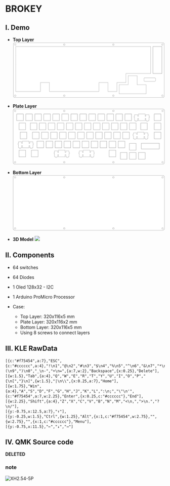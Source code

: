 # BROKEY

## I. Demo

* **Top Layer**
![](img/top.png)

* **Plate Layer**
![](img/plate.png)

* **Bottom Layer**
![](img/bottom.png)

* **3D Model**
![](img/model.gif)

## II. Components
* 64 switches
* 64 Diodes
* 1 Oled 128x32 - I2C
* 1 Arduino ProMicro Processor

* Case:
  * Top Layer: 320x116x5 mm
  * Plate Layer: 320x116x2 mm
  * Bottom Layer: 320x116x5 mm
  * Using 8 screws to connect layers

## III. KLE RawData
```K
[{c:"#f75454",a:7},"ESC",{c:"#cccccc",a:4},"!\n1","@\n2","#\n3","$\n4","%\n5","^\n6","&\n7","*\n8","(\n9",")\n0","_\n-","+\n=",{a:7,w:2},"Backspace",{x:0.25},"Delete"],
[{w:1.5},"Tab",{a:4},"Q","W","E","R","T","Y","U","I","O","P","{\n[","}\n]",{w:1.5},"|\n\\",{x:0.25,a:7},"Home"],
[{w:1.75},"Win",{a:4},"A","S","D","F","G","H","J","K","L",":\n;","\"\n'",{c:"#f75454",a:7,w:2.25},"Enter",{x:0.25,c:"#cccccc"},"End"],
[{w:2.25},"Shift",{a:4},"Z","X","C","V","B","N","M","<\n,",">\n.","?\n/"],
[{y:-0.75,x:12.5,a:7},"↑"],
[{y:-0.25,w:1.5},"Ctrl",{w:1.25},"Alt",{x:1,c:"#f75454",w:2.75},"",{w:2.75},"",{x:1,c:"#cccccc"},"Menu"],
[{y:-0.75,x:11.5},"←","↓","→"]
```

## IV. QMK Source code
**DELETED**

### note
![XH2.54-5P](http://bizweb.dktcdn.net/thumb/grande/100/005/602/products/065c802f120c1785c8d1c20857694627.jpg)

